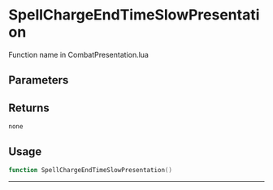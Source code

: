 # SpellChargeEndTimeSlowPresentation
Function name in CombatPresentation.lua
## Parameters

## Returns
`none`
## Usage
```lua
function SpellChargeEndTimeSlowPresentation()
```
---
